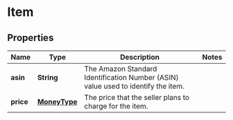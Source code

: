 
# Item

## Properties
Name | Type | Description | Notes
------------ | ------------- | ------------- | -------------
**asin** | **String** | The Amazon Standard Identification Number (ASIN) value used to identify the item. | 
**price** | [**MoneyType**](MoneyType.md) | The price that the seller plans to charge for the item. | 



